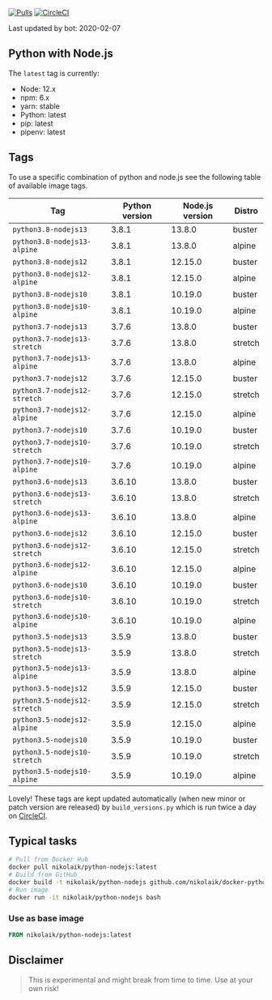 [![Pulls](https://img.shields.io/docker/pulls/nikolaik/python-nodejs.svg?style=flat-square)](https://hub.docker.com/r/nikolaik/python-nodejs/)
[![CircleCI](https://img.shields.io/circleci/project/github/nikolaik/docker-python-nodejs.svg?style=flat-square)](https://circleci.com/gh/nikolaik/docker-python-nodejs)

Last updated by bot: 2020-02-07

## Python with Node.js
The `latest` tag is currently:

- Node: 12.x
- npm: 6.x
- yarn: stable
- Python: latest
- pip: latest
- pipenv: latest

## Tags
To use a specific combination of python and node.js see the following table of available image tags.

Tag | Python version | Node.js version | Distro
--- | --- | --- | ---
`python3.8-nodejs13` | 3.8.1 | 13.8.0 | buster
`python3.8-nodejs13-alpine` | 3.8.1 | 13.8.0 | alpine
`python3.8-nodejs12` | 3.8.1 | 12.15.0 | buster
`python3.8-nodejs12-alpine` | 3.8.1 | 12.15.0 | alpine
`python3.8-nodejs10` | 3.8.1 | 10.19.0 | buster
`python3.8-nodejs10-alpine` | 3.8.1 | 10.19.0 | alpine
`python3.7-nodejs13` | 3.7.6 | 13.8.0 | buster
`python3.7-nodejs13-stretch` | 3.7.6 | 13.8.0 | stretch
`python3.7-nodejs13-alpine` | 3.7.6 | 13.8.0 | alpine
`python3.7-nodejs12` | 3.7.6 | 12.15.0 | buster
`python3.7-nodejs12-stretch` | 3.7.6 | 12.15.0 | stretch
`python3.7-nodejs12-alpine` | 3.7.6 | 12.15.0 | alpine
`python3.7-nodejs10` | 3.7.6 | 10.19.0 | buster
`python3.7-nodejs10-stretch` | 3.7.6 | 10.19.0 | stretch
`python3.7-nodejs10-alpine` | 3.7.6 | 10.19.0 | alpine
`python3.6-nodejs13` | 3.6.10 | 13.8.0 | buster
`python3.6-nodejs13-stretch` | 3.6.10 | 13.8.0 | stretch
`python3.6-nodejs13-alpine` | 3.6.10 | 13.8.0 | alpine
`python3.6-nodejs12` | 3.6.10 | 12.15.0 | buster
`python3.6-nodejs12-stretch` | 3.6.10 | 12.15.0 | stretch
`python3.6-nodejs12-alpine` | 3.6.10 | 12.15.0 | alpine
`python3.6-nodejs10` | 3.6.10 | 10.19.0 | buster
`python3.6-nodejs10-stretch` | 3.6.10 | 10.19.0 | stretch
`python3.6-nodejs10-alpine` | 3.6.10 | 10.19.0 | alpine
`python3.5-nodejs13` | 3.5.9 | 13.8.0 | buster
`python3.5-nodejs13-stretch` | 3.5.9 | 13.8.0 | stretch
`python3.5-nodejs13-alpine` | 3.5.9 | 13.8.0 | alpine
`python3.5-nodejs12` | 3.5.9 | 12.15.0 | buster
`python3.5-nodejs12-stretch` | 3.5.9 | 12.15.0 | stretch
`python3.5-nodejs12-alpine` | 3.5.9 | 12.15.0 | alpine
`python3.5-nodejs10` | 3.5.9 | 10.19.0 | buster
`python3.5-nodejs10-stretch` | 3.5.9 | 10.19.0 | stretch
`python3.5-nodejs10-alpine` | 3.5.9 | 10.19.0 | alpine

Lovely! These tags are kept updated automatically (when new minor or patch version are released) by `build_versions.py` which is run twice a day on [CircleCI](https://circleci.com/gh/nikolaik/docker-python-nodejs).

## Typical tasks
```bash
# Pull from Docker Hub
docker pull nikolaik/python-nodejs:latest
# Build from GitHub
docker build -t nikolaik/python-nodejs github.com/nikolaik/docker-python-nodejs
# Run image
docker run -it nikolaik/python-nodejs bash
```

### Use as base image
```Dockerfile
FROM nikolaik/python-nodejs:latest
```

## Disclaimer
> This is experimental and might break from time to time. Use at your own risk!
